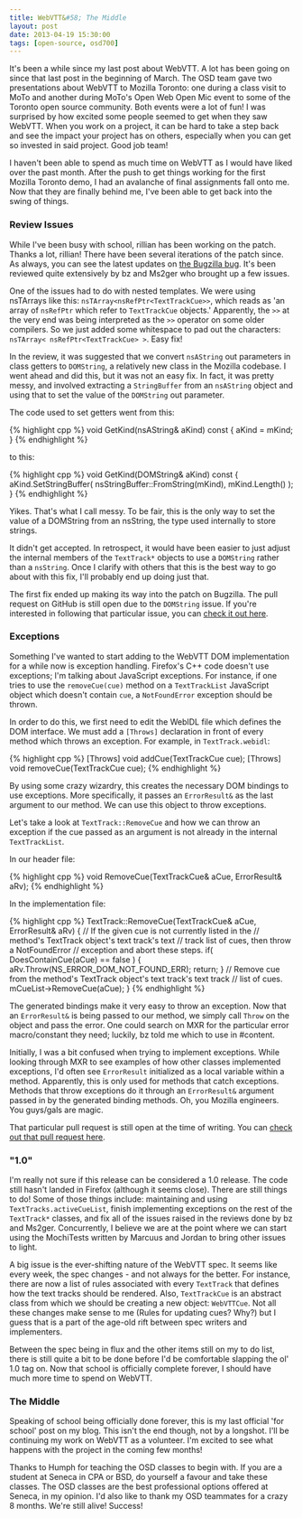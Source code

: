```yaml
---
title: WebVTT&#58; The Middle
layout: post
date: 2013-04-19 15:30:00
tags: [open-source, osd700]
---
```

It's been a while since my last post about WebVTT. A lot has been going on
since that last post in the beginning of March. The OSD team gave two presentations about
WebVTT to Mozilla Toronto: one during a class visit to MoTo and another
during MoTo's Open Web Open Mic event to some of the Toronto open source community.
Both events were a lot of fun! I was surprised by how excited some people seemed to get when they saw
WebVTT. When you work on a project, it can be hard to take a step back
and see the impact your project has on others, especially when you can
get so invested in said project. Good job team!

I haven't been able to spend as much time on WebVTT as I would have liked
over the past month. After the push to get things working for the first
Mozilla Toronto demo, I had an avalanche of final assignments fall onto me.
Now that they are finally behind me, I've been able to get back into the
swing of things.

### Review Issues

While I've been busy with school, rillian has been working on the patch.
Thanks a lot, rillian! There have been several iterations of the patch since.
As always, you can see the latest updates on [the Bugzilla bug](https://bugzilla.mozilla.org/show_bug.cgi?id=833385).
It's been reviewed quite extensively by bz and Ms2ger who brought up a few issues.

One of the issues had to do with nested templates. We were using nsTArrays like this: `nsTArray<nsRefPtr<TextTrackCue>>`,
which reads as 'an array of `nsRefPtr` which refer to `TextTrackCue` objects.' Apparently, the `>>` at the very end was
being interpreted as the `>>` operator on some older compilers. So we just added some 
whitespace to pad out the characters: `nsTArray< nsRefPtr<TextTrackCue> >`.  Easy fix!

In the review, it was suggested that we convert `nsAString` out parameters in
class getters to `DOMString`, a relatively new class in the Mozilla codebase.
I went ahead and did this, but it was not an easy fix. In fact, it was pretty
messy, and involved extracting a `StringBuffer` from an `nsAString` object and
using that to set the value of the `DOMString` out parameter. 

The code used to set getters went from this:

{% highlight cpp %}
void GetKind(nsAString& aKind) const
{
  aKind = mKind;
}
{% endhighlight %}

to this:

{% highlight cpp %}
void GetKind(DOMString& aKind) const
{
  aKind.SetStringBuffer( nsStringBuffer::FromString(mKind), mKind.Length() );
}
{% endhighlight %}

Yikes. That's what I call messy. To be fair, this is the only way to set the value
of a DOMString from an nsString, the type used internally to store strings.

It didn't get accepted. In retrospect, it would have been easier to just adjust the internal
members of the `TextTrack*` objects to use a `DOMString` rather than a `nsString`.
Once I clarify with others that this is the best way to go about with this fix,
I'll probably end up doing just that.

The first fix ended up making its way into the patch on Bugzilla. The pull request
on GitHub is still open due to the `DOMString` issue. If you're interested in following
that particular issue, you can [check it out here](https://github.com/RickEyre/mozilla-central/pull/10).

### Exceptions

Something I've wanted to start adding to the WebVTT DOM implementation for a while
now is exception handling. Firefox's C++ code doesn't use exceptions; I'm talking about
JavaScript exceptions. For instance, if one tries to use the `removeCue(cue)` method on
a `TextTrackList` JavaScript object which doesn't contain `cue`, a `NotFoundError` exception
should be thrown.

In order to do this, we first need to edit the WebIDL file which defines
the DOM interface. We must add a `[Throws]` declaration in front of every
method which throws an exception. For example, in `TextTrack.webidl`:

{% highlight cpp %}
[Throws]
void addCue(TextTrackCue cue);
[Throws]
void removeCue(TextTrackCue cue);
{% endhighlight %}

By using some crazy wizardry, this creates the necessary DOM bindings to use
exceptions. More specifically, it passes an `ErrorResult&` as the last argument
to our method. We can use this object to throw exceptions.

Let's take a look at `TextTrack::RemoveCue` and how we can throw an exception
if the cue passed as an argument is not already in the internal `TextTrackList`.

In our header file:

{% highlight cpp %}
void RemoveCue(TextTrackCue& aCue,
               ErrorResult& aRv);
{% endhighlight %}

In the implementation file:

{% highlight cpp %}
TextTrack::RemoveCue(TextTrackCue& aCue,
                     ErrorResult& aRv)
{
  // If the given cue is not currently listed in the
  // method's TextTrack object's text track's text
  // track list of cues, then throw a NotFoundError
  // exception and abort these steps.
  if( DoesContainCue(aCue) == false ) {
    aRv.Throw(NS_ERROR_DOM_NOT_FOUND_ERR);
    return;
  }
  // Remove cue from the method's TextTrack object's text track's text track
  // list of cues.
  mCueList->RemoveCue(aCue);
}
{% endhighlight %}

The generated bindings make it very easy to throw an exception. Now that
an `ErrorResult&` is being passed to our method, we simply call `Throw` on
the object and pass the error. One could search on MXR for the particular
error macro/constant they need; luckily, bz told me which to use in #content.

Initially, I was a bit confused when trying to implement exceptions. While
looking through MXR to see examples of how other classes implemented exceptions,
I'd often see `ErrorResult` initialized as a local variable within a method. Apparently,
this is only used for methods that catch exceptions. Methods that throw exceptions do it
through an `ErrorResult&` argument passed in by the generated binding methods. Oh, you
Mozilla engineers. You guys/gals are magic.

That particular pull request is still open at the time of writing. You can
[check out that pull request here](https://github.com/RickEyre/mozilla-central/pull/11).

### "1.0"

I'm really not sure if this release can be considered a 1.0 release. The code still
hasn't landed in Firefox (although it seems close). There are still things to do!
Some of those things include: maintaining and using `TextTracks.activeCueList`, finish
implementing exceptions on the rest of the `TextTrack*` classes, and fix all of the issues
raised in the reviews done by bz and Ms2ger. Concurrently, I believe we are at the point where
we can start using the MochiTests written by Marcuus and Jordan to bring other issues to light.

A big issue is the ever-shifting nature of the WebVTT spec. It seems like every week, the spec
changes - and not always for the better. For instance, there are now a list of rules associated
with every `TextTrack` that defines how the text tracks should be rendered. Also, `TextTrackCue`
is an abstract class from which we should be creating a new object: `WebVTTCue`. Not all these
changes make sense to me (Rules for updating cues? Why?) but I guess that is a part of the age-old
rift between spec writers and implementers.

Between the spec being in flux and the other items still on my to do list, there is still quite
a bit to be done before I'd be comfortable slapping the ol' 1.0 tag on. Now that school is
officially complete forever, I should have much more time to spend on WebVTT.

### The Middle

Speaking of school being officially done forever, this is my last official 'for school' post on my blog.
This isn't the end though, not by a longshot. I'll be continuing my work on WebVTT as a volunteer. I'm excited
to see what happens with the project in the coming few months!

Thanks to Humph for teaching the OSD classes to begin with. If you are a student at Seneca in CPA or BSD,
do yourself a favour and take these classes. The OSD classes are the best professional options offered at
Seneca, in my opinion. I'd also like to thank  my OSD teammates for a crazy 8 months. We're still alive!
Success!
